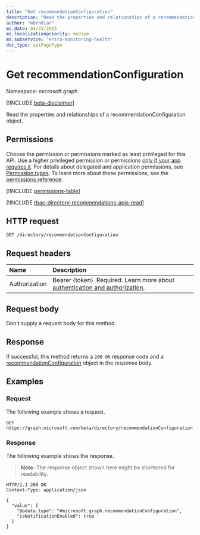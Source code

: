 ```yaml
---
title: "Get recommendationConfiguration"
description: "Read the properties and relationships of a recommendationConfiguration object."
author: "mbrndiar"
ms.date: 04/23/2025
ms.localizationpriority: medium
ms.subservice: "entra-monitoring-health"
doc_type: apiPageType
---
```


# Get recommendationConfiguration

Namespace: microsoft.graph

[!INCLUDE [beta-disclaimer](../../includes/beta-disclaimer.md)]

Read the properties and relationships of a recommendationConfiguration object.

## Permissions

Choose the permission or permissions marked as least privileged for this API. Use a higher privileged permission or permissions [only if your app requires it](/graph/permissions-overview#best-practices-for-using-microsoft-graph-permissions). For details about delegated and application permissions, see [Permission types](/graph/permissions-overview#permission-types). To learn more about these permissions, see the [permissions reference](/graph/permissions-reference).

<!-- {
  "blockType": "permissions",
  "name": "recommendationconfiguration-get-permissions"
}
-->
[!INCLUDE [permissions-table](../includes/permissions/recommendationconfiguration-get-permissions.md)]

[!INCLUDE [rbac-directory-recommendations-apis-read](../includes/rbac-for-apis/rbac-directory-recommendations-apis-read.md)]

## HTTP request

<!-- {
  "blockType": "ignored"
}
-->
``` http
GET /directory/recommendationConfiguration
```

## Request headers

|Name|Description|
|:---|:---|
|Authorization|Bearer {token}. Required. Learn more about [authentication and authorization](/graph/auth/auth-concepts).|

## Request body

Don't supply a request body for this method.

## Response

If successful, this method returns a `200 OK` response code and a [recommendationConfiguration](../resources/recommendationconfiguration.md) object in the response body.

## Examples

### Request

The following example shows a request.
<!-- {
  "blockType": "request",
  "name": "get_recommendationconfiguration"
}
-->
``` http
GET https://graph.microsoft.com/beta/directory/recommendationConfiguration
```

### Response

The following example shows the response.
>**Note:** The response object shown here might be shortened for readability.
<!-- {
  "blockType": "response",
  "truncated": true,
  "@odata.type": "microsoft.graph.recommendationConfiguration"
}
-->
``` http
HTTP/1.1 200 OK
Content-Type: application/json

{
  "value": {
    "@odata.type": "#microsoft.graph.recommendationConfiguration",
    "isNotificationEnabled": true
  }
}
```
